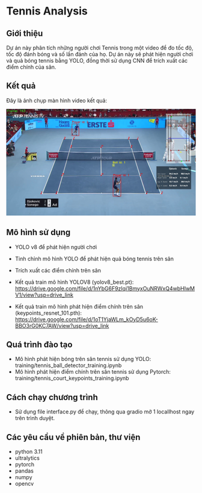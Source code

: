 # Tennis Analysis

## Giới thiệu
Dự án này phân tích những người chơi Tennis trong một video để đo tốc độ, tốc độ đánh bóng và số lần đánh của họ. Dự án này sẽ phát hiện người chơi và quả bóng tennis bằng YOLO, đồng thời sử dụng CNN để trích xuất các điểm chính của sân. 
## Kết quả
Đây là ảnh chụp màn hình video kết quả:

![Screenshot](output_videos/screenshot.png)

## Mô hình sử dụng
* YOLO v8 để phát hiện người chơi
* Tinh chỉnh mô hình YOLO để phát hiện quả bóng tennis trên sân
* Trích xuất các điểm chính trên sân

* Kết quả train mô hình YOLOV8 (yolov8_best.pt): https://drive.google.com/file/d/1nYbG6F9zIqi1BmyxOuNRWxQ4wbHIwMV1/view?usp=drive_link
* Kết quả train mô hình phát hiện điểm chính trên sân (keypoints_resnet_101.pth): https://drive.google.com/file/d/1oT1YjaWLm_kOyD5u6oK-BBO3rG0KC7AW/view?usp=drive_link

## Quá trình đào tạo
* Mô hình phát hiện bóng trên sân tennis sử dụng YOLO: training/tennis_ball_detector_training.ipynb
* Mô hình phát hiện điểm chính trên sân tennis sử dụng Pytorch: training/tennis_court_keypoints_training.ipynb

## Cách chạy chương trình
* Sử dụng file interface.py để chạy, thông qua gradio mở 1 locallhost ngay trên trình duyệt.

## Các yêu cầu về phiên bản, thư viện
* python 3.11
* ultralytics
* pytorch
* pandas
* numpy 
* opencv
